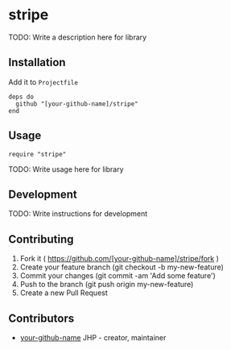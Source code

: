 # stripe

TODO: Write a description here for library

## Installation

Add it to `Projectfile`

```crystal
deps do
  github "[your-github-name]/stripe"
end
```

## Usage

```crystal
require "stripe"
```

TODO: Write usage here for library

## Development

TODO: Write instructions for development

## Contributing

1. Fork it ( https://github.com/[your-github-name]/stripe/fork )
2. Create your feature branch (git checkout -b my-new-feature)
3. Commit your changes (git commit -am 'Add some feature')
4. Push to the branch (git push origin my-new-feature)
5. Create a new Pull Request

## Contributors

- [your-github-name](https://github.com/[your-github-name]) JHP - creator, maintainer
